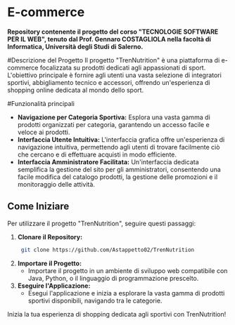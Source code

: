 # E-commerce
**Repository contenente il progetto del corso "TECNOLOGIE SOFTWARE PER IL WEB", tenuto dal Prof. Gennaro COSTAGLIOLA nella facoltà di Informatica, Università degli Studi di Salerno.**

#Descrizione del Progetto
Il progetto "TrenNutrition" è una piattaforma di e-commerce focalizzata su prodotti dedicati agli appassionati di sport. L'obiettivo principale è fornire agli utenti una vasta selezione di integratori sportivi, abbigliamento tecnico e accessori, offrendo un'esperienza di shopping online dedicata al mondo dello sport.

#Funzionalità principali
- **Navigazione per Categoria Sportiva:** Esplora una vasta gamma di prodotti organizzati per categoria, garantendo un accesso facile e veloce ai prodotti.
- **Interfaccia Utente Intuitiva:** L'interfaccia grafica offre un'esperienza di navigazione intuitiva, permettendo agli utenti di trovare facilmente ciò che cercano e di effettuare acquisti in modo efficiente.
- **Interfaccia Amministratore Facilitata:** Un'interfaccia dedicata semplifica la gestione del sito per gli amministratori, consentendo una facile modifica del catalogo prodotti, la gestione delle promozioni e il monitoraggio delle attività.

## Come Iniziare
Per utilizzare il progetto "TrenNutrition", seguire questi passaggi:

1. **Clonare il Repository:** 
   ```bash
    git clone https://github.com/Astappetto02/TrenNutrition
   ```
2. **Importare il Progetto:**
   - Importare il progetto in un ambiente di sviluppo web compatibile con Java, Python, o il linguaggio di programmazione prescelto.
3. **Eseguire l'Applicazione:**
   - Esegui l'applicazione e inizia a esplorare la vasta gamma di prodotti sportivi disponibili, navigando tra le categorie.

Inizia la tua esperienza di shopping dedicata agli sportivi con TrenNutrition!
   
